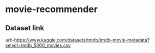 # movie-recommender

## Dataset link
url:-https://www.kaggle.com/datasets/tmdb/tmdb-movie-metadata?select=tmdb_5000_movies.csv
